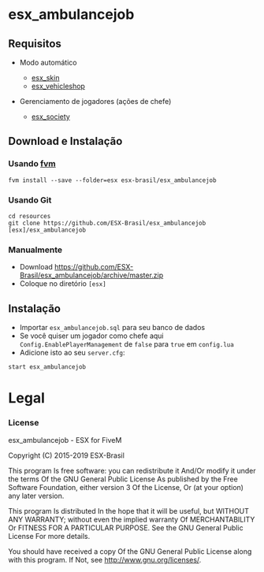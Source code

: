 # esx_ambulancejob

## Requisitos

* Modo automático
   - [esx_skin](https://github.com/ESX-Brasil/esx_skin)
   - [esx_vehicleshop](https://github.com/ESX-Brasil/esx_vehicleshop)

* Gerenciamento de jogadores (ações de chefe)
   - [esx_society](https://github.com/ESX-Brasil/esx_society)

## Download e Instalação

### Usando [fvm](https://github.com/qlaffont/fvm-installer)
```
fvm install --save --folder=esx esx-brasil/esx_ambulancejob
```

### Usando Git
```
cd resources
git clone https://github.com/ESX-Brasil/esx_ambulancejob [esx]/esx_ambulancejob
```

### Manualmente
- Download https://github.com/ESX-Brasil/esx_ambulancejob/archive/master.zip
- Coloque no diretório `[esx]`

## Instalação
- Importar `esx_ambulancejob.sql` para seu banco de dados
- Se você quiser um jogador como chefe aqui `Config.EnablePlayerManagement` de `false` para `true` em `config.lua`
- Adicione isto ao seu `server.cfg`:

```
start esx_ambulancejob
```

# Legal
### License
esx_ambulancejob - ESX for FiveM

Copyright (C) 2015-2019 ESX-Brasil

This program Is free software: you can redistribute it And/Or modify it under the terms Of the GNU General Public License As published by the Free Software Foundation, either version 3 Of the License, Or (at your option) any later version.

This program Is distributed In the hope that it will be useful, but WITHOUT ANY WARRANTY; without even the implied warranty Of MERCHANTABILITY Or FITNESS FOR A PARTICULAR PURPOSE. See the GNU General Public License For more details.

You should have received a copy Of the GNU General Public License along with this program. If Not, see http://www.gnu.org/licenses/.
